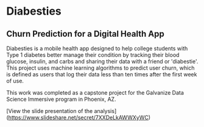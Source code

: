 # Diabesties
## Churn Prediction for a Digital Health App

Diabesties is a mobile health app designed to help college students with Type 1 diabetes better manage their condition by tracking their blood glucose, insulin, and carbs and sharing their data with a friend or 'diabestie'. This project uses machine learning algorithms to predict user churn, which is defined as users that log their data less than ten times after the first week of use. 

This work was completed as a capstone project for the Galvanize Data Science Immersive program in Phoenix, AZ. 

[View the slide presentation of the analysis] (https://www.slideshare.net/secret/7XXDeLkAWWXyWC)


